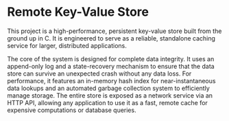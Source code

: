 # Remote Key-Value Store

This project is a high-performance, persistent key-value store built from the ground up in C. It is engineered to serve as a reliable, standalone caching service for larger, distributed applications.

The core of the system is designed for complete data integrity. It uses an append-only log and a state-recovery mechanism to ensure that the data store can survive an unexpected crash without any data loss. For performance, it features an in-memory hash index for near-instantaneous data lookups and an automated garbage collection system to efficiently manage storage. The entire store is exposed as a network service via an HTTP API, allowing any application to use it as a fast, remote cache for expensive computations or database queries.
